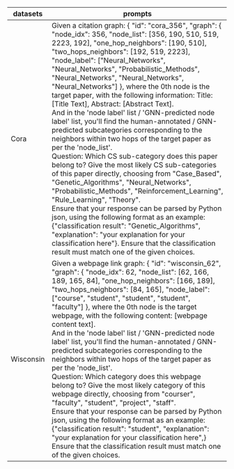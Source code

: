 | datasets  | prompts |
| --- | --- |
| Cora | Given a citation graph: { "id": "cora_356", "graph": { "node_idx": 356, "node_list": [356, 190, 510, 519, 2223, 192], "one_hop_neighbors": [190, 510], "two_hops_neighbors": [192, 519, 2223], "node_label": ["Neural_Networks", "Neural_Networks", "Probabilistic_Methods", "Neural_Networks", "Neural_Networks", "Neural_Networks"] }, where the 0th node is the target paper, with the following information: Title: [Title Text], Abstract: [Abstract Text]. <br />And in the 'node label' list / 'GNN-predicted node label' list, you'll find the human-annotated / GNN-predicted subcategories corresponding to the neighbors within two hops of the target paper as per the 'node_list'. <br />Question: Which CS sub-category does this paper belong to? Give the most likely CS sub-categories of this paper directly, choosing from "Case_Based", "Genetic_Algorithms", "Neural_Networks", "Probabilistic_Methods", "Reinforcement_Learning", "Rule_Learning", "Theory".<br />Ensure that your response can be parsed by Python json, using the following format as an example: {"classification result": "Genetic_Algorithms", "explanation": "your explanation for your classification here"}. Ensure that the classification result must match one of the given choices. |
| Wisconsin | Given a webpage link graph: { "id": "wisconsin_62", "graph": { "node_idx": 62, "node_list": [62, 166, 189, 165, 84], "one_hop_neighbors": [166, 189], "two_hops_neighbors": [84, 165], "node_label": ["course", "student", "student", "student", "faculty"] }, where the 0th node is the target webpage, with the following content: [webpage content text]. <br />And in the 'node label' list / 'GNN-predicted node label' list, you'll find the human-annotated / GNN-predicted subcategories corresponding to the neighbors within two hops of the target paper as per the 'node_list'. <br />Question: Which category does this webpage belong to? Give the most likely category of this webpage directly, choosing from "courser", "faculty", "student", "project", "staff".<br />Ensure that your response can be parsed by Python json, using the following format as an example: {"classification result": "student", "explanation": "your explanation for your classification here",}<br />Ensure that the classification result must match one of the given choices. |
